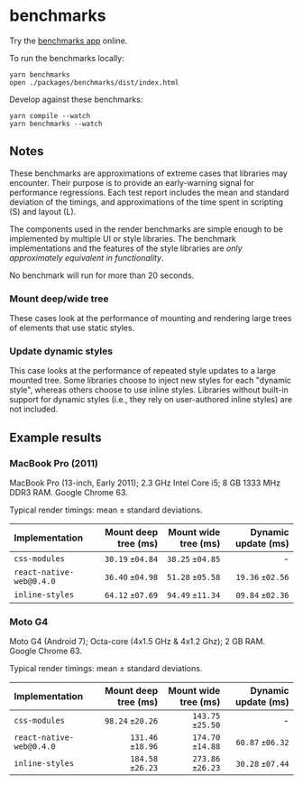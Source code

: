 # benchmarks

Try the [benchmarks app](https://necolas.github.io/react-native-web/benchmarks) online.

To run the benchmarks locally:

```
yarn benchmarks
open ./packages/benchmarks/dist/index.html
```

Develop against these benchmarks:

```
yarn compile --watch
yarn benchmarks --watch
```

## Notes

These benchmarks are approximations of extreme cases that libraries may
encounter. Their purpose is to provide an early-warning signal for performance
regressions. Each test report includes the mean and standard deviation of the
timings, and approximations of the time spent in scripting (S) and layout (L).

The components used in the render benchmarks are simple enough to be
implemented by multiple UI or style libraries. The benchmark implementations
and the features of the style libraries are _only approximately equivalent in
functionality_.

No benchmark will run for more than 20 seconds.

### Mount deep/wide tree

These cases look at the performance of mounting and rendering large trees of
elements that use static styles.

### Update dynamic styles

This case looks at the performance of repeated style updates to a large mounted
tree. Some libraries choose to inject new styles for each "dynamic style",
whereas others choose to use inline styles. Libraries without built-in support
for dynamic styles (i.e., they rely on user-authored inline styles) are not
included.

## Example results

### MacBook Pro (2011)

MacBook Pro (13-inch, Early 2011); 2.3 GHz Intel Core i5; 8 GB 1333 MHz DDR3 RAM. Google Chrome 63.

Typical render timings: mean ± standard deviations.

| Implementation                        | Mount deep tree (ms) | Mount wide tree (ms) | Dynamic update (ms) |
| :--- | ---: | ---: | ---: |
| `css-modules`                         |     `30.19` `±04.84` |     `38.25` `±04.85` |                   - |
| `react-native-web@0.4.0`              |     `36.40` `±04.98` |     `51.28` `±05.58` |    `19.36` `±02.56` |
| `inline-styles`                       |     `64.12` `±07.69` |     `94.49` `±11.34` |    `09.84` `±02.36` |

### Moto G4

Moto G4 (Android 7); Octa-core (4x1.5 GHz & 4x1.2 Ghz); 2 GB RAM. Google Chrome 63.

Typical render timings: mean ± standard deviations.

| Implementation                        | Mount deep tree (ms) | Mount wide tree (ms) | Dynamic update (ms) |
| :--- | ---: | ---: | ---: |
| `css-modules`                         |     `98.24` `±20.26` |    `143.75` `±25.50` |                   - |
| `react-native-web@0.4.0`              |    `131.46` `±18.96` |    `174.70` `±14.88` |    `60.87` `±06.32` |
| `inline-styles`                       |    `184.58` `±26.23` |    `273.86` `±26.23` |    `30.28` `±07.44` |

